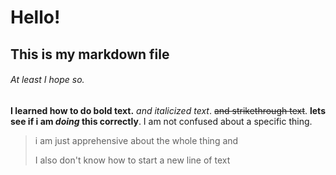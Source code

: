# Hello! 
## This is my markdown file
###### At least I hope so. 
**I learned how to do bold text.**
*and italicized text*.
~~and strikethrough text~~.
**lets see if i am _doing_ this correctly**.
I am not confused about a specific thing.

> i am just apprehensive about the whole thing and 
> 
> 
> I also don't know how to start a new line of text 
